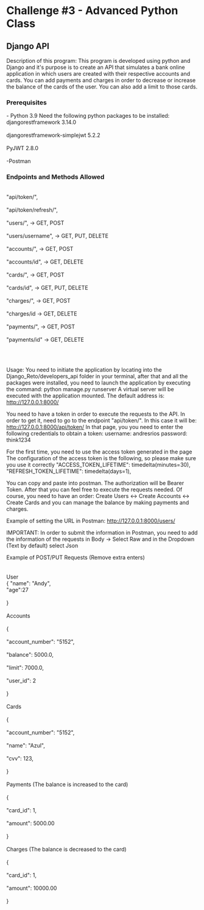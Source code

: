 <h1>Challenge #3 - Advanced Python Class</h1>
<h2>Django API</h2>

Description of this program: This program is developed using python and Django and it's purpose is to create an API that simulates a bank online application in which users are created with their respective accounts and cards. 
You can add payments and charges in order to decrease or increase the balance of the cards of the user. You can also add a limit to those cards.

<h3>Prerequisites</h3>
- Python 3.9
Need the following python packages to be installed:
<br>djangorestframework 3.14.0</br>
<br>djangorestframework-simplejwt 5.2.2 </br>
<br>PyJWT 2.8.0 </br>
<br>-Postman </br>

<h3>Endpoints and Methods Allowed</h3>
<br>"api/token/",</br>
<br>"api/token/refresh/",</br>
<br>"users/", -> GET, POST</br>
<br>"users/username", -> GET, PUT, DELETE </br>
<br>"accounts/", -> GET, POST </br>
<br>"accounts/id", -> GET, DELETE </br>
<br>"cards/", -> GET, POST </br>
<br>"cards/id",  -> GET, PUT, DELETE </br>
<br>"charges/", -> GET, POST </br>
<br>"charges/id -> GET, DELETE </br>
<br>"payments/", -> GET, POST </br>
<br>"payments/id" -> GET, DELETE </br>

<br></br>

Usage:
You need to initiate the application by locating into the Django_Reto/developers_api folder in your terminal, after that and all the packages were installed, you need to launch the application by executing the command:
python manage.py runserver
A virtual server will be executed with the application mounted. The default address is:
http://127.0.0.1:8000/

You need to have a token in order to execute the requests to the API. In order to get it, need to go to the endpoint "api/token/". In this case it will be: http://127.0.0.1:8000/api/token/
In that page, you you need to enter the following credentials to obtain a token:
username: andresrios
password: think1234

For the first time, you need to use the access token generated in the page
The configuration of the access token is the following, so please make sure you use it correctly
    "ACCESS_TOKEN_LIFETIME": timedelta(minutes=30),
    "REFRESH_TOKEN_LIFETIME": timedelta(days=1),

You can copy and paste into postman. The authorization will be Bearer Token. After that you can feel free to execute the requests needed. Of course, you need to have an order: Create Users <-> Create Accounts <-> Create Cards and you can manage the balance by making payments and charges.

Example of setting the URL in Postman:
http://127.0.0.1:8000/users/

IMPORTANT: In order to submit the information in Postman, you need to add the information of the requests in Body -> Select Raw and in the Dropdown (Text by default) select Json

Example of POST/PUT Requests (Remove extra enters)
<br> </br>
<br>User</br>
{
"name": "Andy",
<br>"age":27</br>
<br>}</br>
<br>Accounts</br>
<br>{</br>
<br>"account_number": "5152",</br>
<br>"balance": 5000.0,</br>
<br>"limit": 7000.0,</br>
<br>"user_id": 2</br>
<br>}</br>
<br>Cards</br>
<br>{</br>
<br>"account_number": "5152",</br>
<br>"name": "Azul",</br>
<br>"cvv": 123,</br>
<br>}</br>
<br>Payments (The balance is increased to the card)</br>
<br>{</br>
<br>"card_id": 1,</br>
<br>"amount": 5000.00</br>
<br>}</br>
<br>Charges (The balance is decreased to the card)</br>
<br>{</br>
<br>"card_id": 1,</br>
<br>"amount": 10000.00</br>
<br>}</br>
